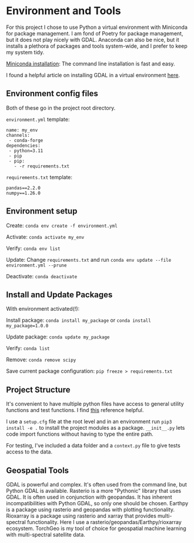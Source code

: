 # Environment and Tools

For this project I chose to use Python a virtual environment with Miniconda for package management. I am fond of Poetry for package management, but it does not play nicely with GDAL. Anaconda can also be nice, but it installs a plethora of packages and tools system-wide, and I prefer to keep my system tidy.

[Miniconda installation](https://docs.conda.io/projects/miniconda/en/latest/): The command line installation is fast and easy.

I found a helpful article on installing GDAL in a virtual environment [here](https://medium.com/@spatsel.cci/using-gdal-with-python-pip-and-windows-10-618d773d8926).

## Environment config files

Both of these go in the project root directory.

`environment.yml` template:

```
name: my_env
channels:
 - conda-forge
dependencies:
 - python=3.11
 - pip
 - pip:
   - -r requirements.txt
```

`requirements.txt` template:

```
pandas==2.2.0
numpy==1.26.0
```

## Environment setup

Create: `conda env create -f environment.yml`

Activate: `conda activate my_env`

Verify: `conda env list`

Update: Change `requirements.txt` and run  `conda env update --file environment.yml --prune`

Deactivate:  `conda deactivate`

## Install and Update Packages

With environment activated(!):

Install package: `conda install my_package` or `conda install my_package=1.0.0`

Update package: `conda update my_package`

Verify: `conda list`

Remove: `conda remove scipy`

Save current package configuration: `pip freeze > requirements.txt`

## Project Structure

It's convenient to have multiple python files have access to general utility functions and test functions. I find [this](https://xebia.com/blog/a-practical-guide-to-setuptools-and-pyproject-toml/) reference helpful.

I use a `setup.cfg` file at the root level and in an environment run `pip3 install -e .` to install the project modules as a package. `__init__.py` lets code import functions without having to type the entire path.

For testing, I've included a data folder and  a `context.py` file to give tests access to the data.

## Geospatial Tools

GDAL is powerful and complex. It's often used from the command line, but Python GDAL is available. Rasterio is a more "Pythonic" library that uses GDAL. It is often used in conjunction with geopandas. It has inherent incompatibilities with Python GDAL, so only one should be chosen. Earthpy is a package using rasterio and geopandas with plotting functionality. Rioxarray is a package using rasterio and xarray that provides multi-spectral functionality. Here I use a rasterio/geopandas/Earthpy/rioxarray ecosystem. TorchGeo is my tool of choice for geospatial machine learning with multi-spectral satellite data.